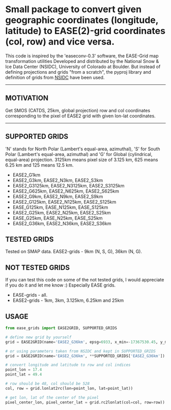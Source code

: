 # Small package to convert given geographic coordinates (longitude, latitude) to EASE(2)-grid coordinates (col, row) and vice versa.

This code is inspired by the 'easeconv-0.3' software, the EASE-Grid map transformation utilities Developed and distributed by the National Snow & Ice Data Center (NSIDC), University of Colorado at Boulder. But instead of defining projections and grids "from a scratch", the pyproj library and definition of grids from [NSIDC](https://nsidc.org/ease/ease-grid-projection-gt) have been used.

---

## MOTIVATION
Get SMOS (CATDS, 25km, global projection) row and col coordinates corresponding to the pixel of EASE2 grid with given lon-lat coordinates.

---

## SUPPORTED GRIDS
'N' stands for North Polar (Lambert's equal-area, azimuthal), 'S' for South Polar (Lambert's equal-area, azimuthal) and 'G' for Global (cylindrical, equal-area) projection.
3125km means pixel size of 3.125 km, 625 means 6.25 km and 125 means 12.5 km.

  - EASE2_G1km
  - EASE2_G3km, EASE2_N3km, EASE2_S3km
  - EASE2_G3125km, EASE2_N3125km, EASE2_S3125km
  - EASE2_G625km, EASE2_N625km, EASE2_S625km
  - EASE2_G9km, EASE2_N9km, EASE2_S9km
  - EASE2_G125km, EASE2_N125km, EASE2_S125km
  - EASE_G125km, EASE_N125km, EASE_S125km
  - EASE2_G25km, EASE2_N25km, EASE2_S25km
  - EASE_G25km, EASE_N25km, EASE_S25km
  - EASE2_G36km, EASE2_N36km, EASE2_S36km

## TESTED GRIDS
Tested on SMAP data. EASE2-grids - 9km (N, S, G), 36km (N, G).

## NOT TESTED GRIDS
If you can test this code on some of the not tested grids, I would appreciate if you do it and let me know :) Especially EASE grids.

  - EASE-grids - all.
  - EASE2-grids - 1km, 3km, 3.125km, 6.25km and 25km

## USAGE

```python
from ease_grids import EASE2GRID, SUPPORTED_GRIDS

# define new grid by yourself
grid = EASE2GRID(name='EASE2_G36km', epsg=6933, x_min=-17367530.45, y_max=7314540.83, res=36032.22, n_cols=964, n_rows=406)

# or using parameters taken from NSIDC and kept in SUPPORTED_GRIDS
grid = EASE2GRID(name='EASE2_G36km', **SUPPORTED_GRIDS['EASE2_G36km'])

# convert longitude and latitude to row and col indices
point_lon = 17.4
point_lat = 49.4

# row should be 48, col should be 528
col, row = grid.lonlat2rc(lon=point_lon, lat=point_lat))

# get lon, lat of the center of the pixel
pixel_center_lon, pixel_center_lat = grid.rc2lonlat(col=col, row=row))
```
